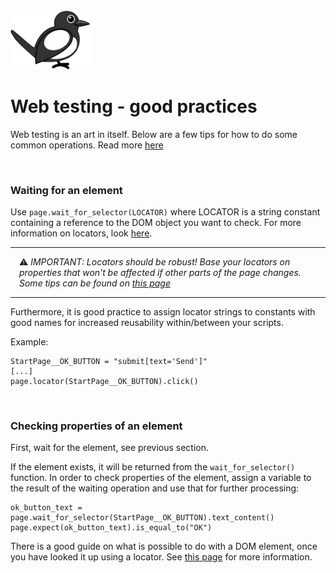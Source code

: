 <img src="../media/images/magpie.svg" width="128px" />

<br />


# Web testing - good practices

Web testing is an art in itself. Below are a few tips for how to do some common operations. Read more [here](https://playwright.dev/python/docs/api/class-locator)

<br>

### Waiting for an element

Use `page.wait_for_selector(LOCATOR)` where LOCATOR is a string constant containing a reference to the DOM object you want to check. For more information on locators, look [here](https://playwright.dev/python/docs/locators).

<table><tr><td style="padding: 1em;">
⚠️ <i>IMPORTANT: Locators should be robust! Base your locators on properties that won't be affected if other parts of the page changes.<br>
Some tips can be found on <a href="https://www.checklyhq.com/learn/headless/basics-selectors/">this page</a></i>
</td></tr></table>

Furthermore, it is good practice to assign locator strings to constants with good names for increased reusability within/between your scripts.


Example:

    StartPage__OK_BUTTON = "submit[text='Send']"
    [...]
    page.locator(StartPage__OK_BUTTON).click()

<br>

### Checking properties of an element

First, wait for the element, see previous section.

If the element exists, it will be returned from the `wait_for_selector()` function. In order to check properties of the element, assign a variable to the result of the waiting operation and use that for further processing:

    ok_button_text = page.wait_for_selector(StartPage__OK_BUTTON).text_content()
    page.expect(ok_button_text).is_equal_to("OK")

There is a good guide on what is possible to do with a DOM element, once you have looked it up using a locator. See [this page](https://playwright.dev/python/docs/api/class-locator) for more information.